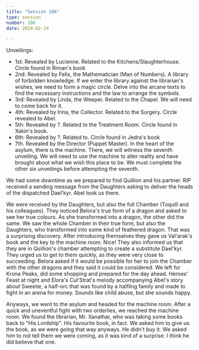 ```yaml
---
title: "Session 106"
type: session
number: 106
date: 2024-02-24

---
```


Unveilings:
- 1st: Revealed by Lucienne. Related to the Kitchens/Slaughterhouse. Circle found in Riman's book
- 2nd: Revealed by Felix, the Mathematician (Man of Numbers). A library of forbidden knowledge. If we enter the library against the librarian's wishes, we need to form a magic circle. Delve into the arcane texts to find the necessary instructions and the law to arrange the symbols.
- 3rd: Revealed by Linda, the Weeper. Related to the Chapel. We will need to come back for it.
- 4th: Revealed by Irina, the Collector. Related to the Surgery. Circle revealed to Abel.
- 5th: Revealed by ?. Related to the Treatment Room. Circle found in Xakin's book.
- 6th: Revealed by ?. Related to. Circle found in Jedra's book
- 7th. Revealed by the Director (Puppet Master). In the heart of the asylum, there is the machine. There, we will witness the seventh unveiling. We will need to use the machine to alter reality and have brought about what we wish this place to be. We must complete the other six unveilings before attempting the seventh.

We had some downtime as we prepared to find Quillion and his partner.
RIP received a sending message from the Daughters asking to deliver the heads of the dispatched Dael'kyr. Abel took us there.

We were received by the Daughters, but also the full Chamber (Toquill and his colleagues). They noticed Belora's true form of a dragon and asked to see her true colours. As she transformed into a dragon, the other did the same. We saw the whole Chamber in their true form, but also the Daughters, who transformed into some kind of feathered dragon. That was a surprising discovery.
After introducing themselves they gave us Val'arak's book and the key to the machine room. Nice! They also informed us that they are in Quillion's chamber attempting to create a substitute Dael'kyr. They urged us to get to them quickly, as they were very close to succeeding.
Belora asked if it would be possible for her to join the Chamber with the other dragons and they said it could be considered.
We left for Krona Peaks, did some shopping and prepared for the day ahead. Heroes' Feast at night and Elora's Cul'Strat's melody accompanying Abel's story about Sweetie, a half-orc that was found by a halfling family and made to fight in an arena for money. Sounds like child abuse, but she sounds happy.

Anyways, we went to the asylum and headed for the machine room. After a quick and uneventful fight with two orderlies, we reached the machine room. We found the librarian, Mr. Xanathar, who was taking some books back to "His Lordship". His favourite book, in fact. We asked him to give us the book, as we were going that way anyways. He didn't buy it. We asked him to not tell them we were coming, as it was kind of a surprise. I think he did believe that one.
